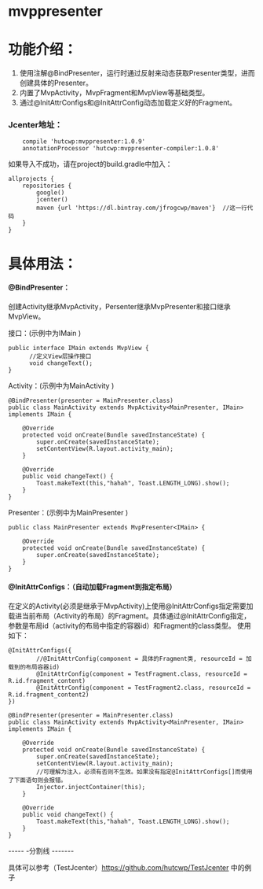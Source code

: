 # mvppresenter

# 功能介绍：
1. 使用注解@BindPresenter，运行时通过反射来动态获取Presenter类型，进而创建具体的Presenter。
2. 内置了MvpActivity，MvpFragment和MvpView等基础类型。
3. 通过@InitAttrConfigs和@InitAttrConfig动态加载定义好的Fragment。

### Jcenter地址：
```
    compile 'hutcwp:mvppresenter:1.0.9'
    annotationProcessor 'hutcwp:mvppresenter-compiler:1.0.8'
```

如果导入不成功，请在project的build.gradle中加入：
```
allprojects {
    repositories {
        google()
        jcenter()
        maven {url 'https://dl.bintray.com/jfrogcwp/maven'}  //这一行代码
    }
}
```

# 具体用法：
#### @BindPresenter：
创建Activity继承MvpActivity，Persenter继承MvpPresenter和接口继承MvpView。

接口：(示例中为IMain )
```
public interface IMain extends MvpView {
      //定义View层操作接口
      void changeText();
}
```

Activity：(示例中为MainActivity )
```
@BindPresenter(presenter = MainPresenter.class)
public class MainActivity extends MvpActivity<MainPresenter, IMain> implements IMain {

    @Override
    protected void onCreate(Bundle savedInstanceState) {
        super.onCreate(savedInstanceState);
        setContentView(R.layout.activity_main);
    }

    @Override
    public void changeText() {
        Toast.makeText(this,"hahah", Toast.LENGTH_LONG).show();
    }
}
```

Presenter：(示例中为MainPresenter )
```
public class MainPresenter extends MvpPresenter<IMain> {

    @Override
    protected void onCreate(Bundle savedInstanceState) {
        super.onCreate(savedInstanceState);
    }
}
```

#### @InitAttrConfigs：（自动加载Fragment到指定布局）
在定义的Activity(必须是继承于MvpActivity)上使用@InitAttrConfigs指定需要加载进当前布局（Activity的布局）的Fragment。具体通过@InitAttrConfig指定，参数是布局id（activity的布局中指定的容器id）和Fragment的class类型。
使用如下：
```
@InitAttrConfigs({
        //@InitAttrConfig(component = 具体的Fragment类, resourceId = 加载到的布局容器id)
        @InitAttrConfig(component = TestFragment.class, resourceId = R.id.fragment_content)
        @InitAttrConfig(component = TestFragment2.class, resourceId = R.id.fragment_content2)
})

@BindPresenter(presenter = MainPresenter.class)
public class MainActivity extends MvpActivity<MainPresenter, IMain> implements IMain {

    @Override
    protected void onCreate(Bundle savedInstanceState) {
        super.onCreate(savedInstanceState);
        setContentView(R.layout.activity_main);
        //可理解为注入，必须有否则不生效。如果没有指定@InitAttrConfigs[]而使用了下面语句则会报错。
        Injector.injectContainer(this);
    }

    @Override
    public void changeText() {
        Toast.makeText(this,"hahah", Toast.LENGTH_LONG).show();
    }
}
```


----- -分割线 -------

 具体可以参考（TestJcenter）https://github.com/hutcwp/TestJcenter 中的例子
